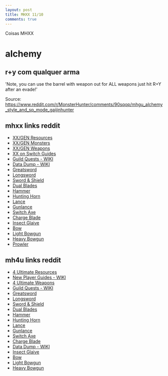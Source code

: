 ```yaml
---
layout: post
title: MHXX 11/10
comments: true
---
```


Coisas MHXX

# alchemy

## r+y com qualquer arma

'Note, you can use the barrel with weapon out for ALL weapons just hit R+Y after an evade!'

Source:
https://www.reddit.com/r/MonsterHunter/comments/90sqop/mhgu_alchemy_style_and_sp_mode_gaijinhunter

## mhxx links reddit
<ul>
<li><a href="https://www.reddit.com/r/MonsterHunter/comments/4ta8v8/monster_hunter_generations_resource_thread_ask/">XX/GEN Resources</a></li>
<li><a href="https://www.reddit.com/r/MonsterHunter/comments/5cwk6w/mh_gen_monsters_megathread/">XX/GEN Monsters</a></li>
<li><a href="https://www.reddit.com/r/MonsterHunter/wiki/weapon_guides-mhgen#wiki_mhgen_weapon_guides">XX/GEN Weapons</a></li>
<li><a href="https://www.reddit.com/r/MonsterHunter/comments/7d670h/mhxx_compendiums_and_possible_faqs/?st=jdtlej3v&amp;sh=1705fa0b">XX on Switch Guides</a></li>
<li><a href="http://www.reddit.com/r/MonsterHunter/wiki/guild_quest_monsters">Guild Quests - WIKI</a></li>
<li><a href="https://www.reddit.com/r/MonsterHunter/wiki/datadumps-mhgen">Data Dump - WIKI</a></li>
<li><a href="https://www.reddit.com/r/MonsterHunter/wiki/weapon_guides-mhgen#wiki_great_sword_guides">Greatsword</a></li>
<li><a href="https://www.reddit.com/r/MonsterHunter/wiki/weapon_guides-mhgen#wiki_long_sword_guides">Longsword</a></li>
<li><a href="https://www.reddit.com/r/MonsterHunter/wiki/weapon_guides-mhgen#wiki_sword_and_shield_guides">Sword &amp; Shield</a></li>
<li><a href="https://www.reddit.com/r/MonsterHunter/wiki/weapon_guides-mhgen#wiki_dual_blade_guides">Dual Blades</a></li>
<li><a href="https://www.reddit.com/r/MonsterHunter/wiki/weapon_guides-mhgen#wiki_hammer_guides">Hammer</a></li>
<li><a href="https://www.reddit.com/r/MonsterHunter/wiki/weapon_guides-mhgen#wiki_hunting_horn_guides">Hunting Horn</a></li>
<li><a href="https://www.reddit.com/r/MonsterHunter/wiki/weapon_guides-mhgen#wiki_lance_guides">Lance</a></li>
<li><a href="https://www.reddit.com/r/MonsterHunter/wiki/weapon_guides-mhgen#wiki_gunlance_guides">Gunlance</a></li>
<li><a href="https://www.reddit.com/r/MonsterHunter/wiki/weapon_guides-mhgen#wiki_switch_axe_guides">Switch Axe</a></li>
<li><a href="https://www.reddit.com/r/MonsterHunter/wiki/weapon_guides-mhgen#wiki_charge_blade_guides">Charge Blade</a></li>
<li><a href="https://www.reddit.com/r/MonsterHunter/wiki/weapon_guides-mhgen#wiki_insect_glaive_guides">Insect Glaive</a></li>
<li><a href="https://www.reddit.com/r/MonsterHunter/wiki/weapon_guides-mhgen#wiki_bow_guides">Bow</a></li>
<li><a href="https://www.reddit.com/r/MonsterHunter/wiki/weapon_guides-mhgen#wiki_light_bowgun_guides">Light Bowgun</a></li>
<li><a href="https://www.reddit.com/r/MonsterHunter/wiki/weapon_guides-mhgen#wiki_heavy_bowgun_guides">Heavy Bowgun</a></li>
<li><a href="https://www.reddit.com/r/MonsterHunter/wiki/weapon_guides-mhgen#wiki_prowler_guides">Prowler</a></li>
</ul>

## mh4u links reddit

<ul>
<li><a href="https://www.reddit.com/r/MonsterHunter/comments/2vaxmt/monster_hunter_4_ultimate_resource_thread/">4 Ultimate Resources</a></li>
<li><a href="https://www.reddit.com/r/MonsterHunter/wiki/new_player_guides#wiki_monster_hunter_4_ultimate_tutorials_by_icemannoob">New Player Guides - WIKI</a></li>
<li><a href="https://www.reddit.com/r/MonsterHunter/wiki/weapon_guides-mh4u">4 Ultimate Weapons</a></li>
<li><a href="http://www.reddit.com/r/MonsterHunter/wiki/guild_quest_monsters">Guild Quests - WIKI</a></li>
<li><a href="https://www.reddit.com/r/MonsterHunter/wiki/weapon_guides-mh4u#wiki_great_sword_guides">Greatsword</a></li>
<li><a href="https://www.reddit.com/r/MonsterHunter/wiki/weapon_guides-mh4u#wiki_long_sword_guides">Longsword</a></li>
<li><a href="https://www.reddit.com/r/MonsterHunter/wiki/weapon_guides-mh4u#wiki_sword_and_shield_guides">Sword &amp; Shield</a></li>
<li><a href="https://www.reddit.com/r/MonsterHunter/wiki/weapon_guides-mh4u#wiki_dual_blade_guides">Dual Blades</a></li>
<li><a href="https://www.reddit.com/r/MonsterHunter/wiki/weapon_guides-mh4u#wiki_hammer_guides">Hammer</a></li>
<li><a href="https://www.reddit.com/r/MonsterHunter/wiki/weapon_guides-mh4u#wiki_hunting_horn_guides">Hunting Horn</a></li>
<li><a href="https://www.reddit.com/r/MonsterHunter/wiki/weapon_guides-mh4u#wiki_lance_guides">Lance</a></li>
<li><a href="https://www.reddit.com/r/MonsterHunter/wiki/weapon_guides-mh4u#wiki_gunlance_guides">Gunlance</a></li>
<li><a href="https://www.reddit.com/r/MonsterHunter/wiki/weapon_guides-mh4u#wiki_switch_axe_guides">Switch Axe</a></li>
<li><a href="https://www.reddit.com/r/MonsterHunter/wiki/weapon_guides-mh4u#wiki_charge_blade_guides">Charge Blade</a></li>
<li><a href="https://www.reddit.com/r/MonsterHunter/wiki/datadumps-mh4u">Data Dump - WIKI</a></li>
<li><a href="https://www.reddit.com/r/MonsterHunter/wiki/weapon_guides-mh4u#wiki_insect_glaive_guides">Insect Glaive</a></li>
<li><a href="https://www.reddit.com/r/MonsterHunter/wiki/weapon_guides-mh4u#wiki_bow_guides">Bow</a></li>
<li><a href="https://www.reddit.com/r/MonsterHunter/wiki/weapon_guides-mh4u#wiki_light_bowgun_guides">Light Bowgun</a></li>
<li><a href="https://www.reddit.com/r/MonsterHunter/wiki/weapon_guides-mh4u#wiki_heavy_bowgun_guides">Heavy Bowgun</a></li>
</ul>